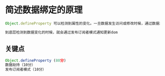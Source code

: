 # 简述数据绑定的原理


```js
Object.defineProperty 可以检测到属性的变化。一旦数据发生访问或修改时候，通过数据劫持，我们就可以检测到，

到底层检测到数据变化的时候，就会通过发布订阅者模式通知更新dom
```



## 关键点
```js
Object.defineProperty (80分)
数据劫持（10分）
发布订阅者模式（10分）
```
